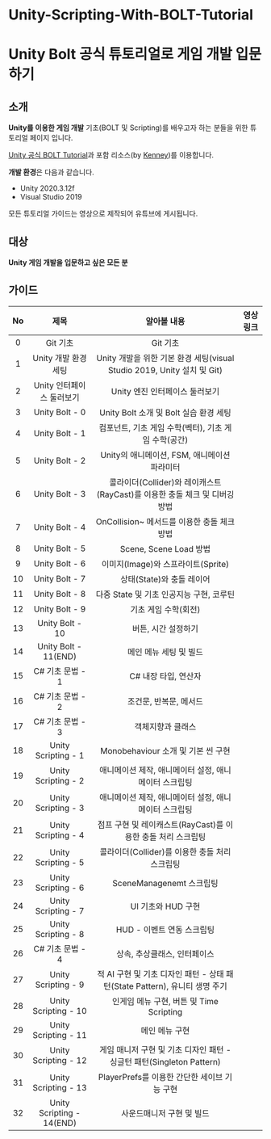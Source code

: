 # Unity-Scripting-With-BOLT-Tutorial
# Unity Bolt 공식 튜토리얼로 게임 개발 입문하기

## 소개

**Unity를 이용한 게임 개발** 기초(BOLT 및 Scripting)를 배우고자 하는 분들을 위한 튜토리얼 페이지 입니다.

[Unity 공식 BOLT Tutorial](https://learn.unity.com/project/bolt-platformer-tutorial?uv=2019.3)과 포함 리소스(by [Kenney](https://kenney.nl/))를 이용합니다.

**개발 환경**은 다음과 같습니다.

*   Unity 2020.3.12f
*   Visual Studio 2019

모든 튜토리얼 가이드는 영상으로 제작되어 유튜브에 게시됩니다.

## 대상

**Unity 게임 개발을 입문하고 싶은 모든 분**

## 가이드

|  No  |           제목            |                         알아볼 내용                          | 영상 링크 |
| :--: | :-----------------------: | :----------------------------------------------------------: | :-------: |
|  0   |         Git 기초          |                           Git 기초                           |           |
|  1   |   Unity 개발 환경 세팅    | Unity 개발을 위한 기본 환경 세팅(visual Studio 2019, Unity 설치 및 Git) |           |
|  2   | Unity 인터페이스 둘러보기 |                Unity 엔진 인터페이스 둘러보기                |           |
|  3   |      Unity Bolt - 0       |            Unity Bolt 소개 및 Bolt 실습 환경 세팅            |           |
|  4   |      Unity Bolt - 1       |     컴포넌트, 기초 게임 수학(벡터), 기초 게임 수학(공간)     |           |
|  5   |      Unity Bolt - 2       |         Unity의 애니메이션, FSM, 애니메이션 파라미터         |           |
|  6   |      Unity Bolt - 3       | 콜라이더(Collider)와 레이캐스트(RayCast)를 이용한 충돌 체크 및 디버깅 방법 |           |
|  7   |      Unity Bolt - 4       |         OnCollision~ 메서드를 이용한 충돌 체크 방법          |           |
|  8   |      Unity Bolt - 5       |                    Scene, Scene Load 방법                    |           |
|  9   |      Unity Bolt - 6       |              이미지(Image)와 스프라이트(Sprite)              |           |
|  10  |      Unity Bolt - 7       |                  상태(State)와 충돌 레이어                   |           |
|  11  |      Unity Bolt - 8       |           다중 State 및 기초 인공지능 구현, 코루틴           |           |
|  12  |      Unity Bolt - 9       |                     기초 게임 수학(회전)                     |           |
|  13  |      Unity Bolt - 10      |                     버튼, 시간 설정하기                      |           |
|  14  |   Unity Bolt - 11(END)    |                    메인 메뉴 세팅 및 빌드                    |           |
|  15  |     C# 기초 문법 - 1      |                     C# 내장 타입, 연산자                     |           |
|  16  |     C# 기초 문법 - 2      |                    조건문, 반복문, 메서드                    |           |
|  17  |     C# 기초 문법 - 3      |                      객체지향과 클래스                       |           |
|  18  |    Unity Scripting - 1    |              Monobehaviour 소개 및 기본 씬 구현              |           |
|  19  |    Unity Scripting - 2    |    애니메이션 제작, 애니메이터 설정, 애니메이터 스크립팅     |           |
|  20  |    Unity Scripting - 3    |    애니메이션 제작, 애니메이터 설정, 애니메이터 스크립팅     |           |
|  21  |    Unity Scripting - 4    | 점프 구현 및 레이캐스트(RayCast)를 이용한 충돌 처리 스크립팅 |           |
|  22  |    Unity Scripting - 5    |        콜라이더(Collider)를 이용한 충돌 처리 스크립팅        |           |
|  23  |    Unity Scripting - 6    |                   SceneManagenemt 스크립팅                   |           |
|  24  |    Unity Scripting - 7    |                      UI 기초와 HUD 구현                      |           |
|  25  |    Unity Scripting - 8    |                  HUD - 이벤트 연동 스크립팅                  |           |
|  26  |     C# 기초 문법 - 4      |                 상속, 추상클래스, 인터페이스                 |           |
|  27  |    Unity Scripting - 9    | 적 AI 구현 및 기초 디자인 패턴 - 상태 패턴(State Pattern), 유니티 생명 주기 |           |
|  28  |   Unity Scripting - 10    |           인게임 메뉴 구현, 버튼 및 Time Scripting           |           |
|  29  |   Unity Scripting - 11    |                        메인 메뉴 구현                        |           |
|  30  |   Unity Scripting - 12    | 게임 매니저 구현 및 기초 디자인 패턴 - 싱글턴 패턴(Singleton Pattern) |           |
|  31  |   Unity Scripting - 13    |         PlayerPrefs를 이용한 간단한 세이브 기능 구현         |           |
|  32  | Unity Scripting - 14(END) |                  사운드매니저 구현 및 빌드                   |           |


